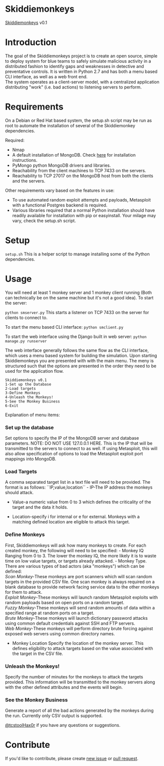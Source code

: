 Skiddiemonkeys 
========

[Skiddiemonkeys](http://www.skiddiemonkeys.net) v0.1

Introduction
============
The goal of the Skiddiemonkeys project is to create an open source, simple to deploy system for blue teams to safely simulate malicious activity in a distributed fashion to identify gaps and weaknesses in detective and preventative controls.  It is written in Python 2.7 and has both a menu based CLI interface, as well as a web front end.  
The system operates as a client-server model, with a centralized application distributing "work" (i.e. bad actions) to listening servers to perform.

Requirements 
============
On a Debian or Red Hat based system, the setup.sh script may be run as root to automate the installation of several of the Skiddiemonkey dependencies.  

Required:
- Nmap
- A default installation of MongoDB. Check [here](http://docs.mongodb.org/manual/installation/) for installation instructions.
- PyMongo python MongoDB drivers and libraries.
- Reachability from the client machines to TCP 7433 on the servers.
- Reachability to TCP 27017 on the MongoDB host from both the clients and the servers.

Other requirements vary based on the features in use:
- To use automated random exploit attempts and payloads, Metasploit with a functional Postgres backend is required.
- Various libraries required that a normal Python installation should have readily available for installation with pip or easyinstall. Your milage may vary, check the setup.sh script. 

Setup
============
``setup.sh`` This is a helper script to manage installing some of the Python dependencies.

Usage
=====
You will need at least 1 monkey server and 1 monkey client running (Both can technically be on the same machine but it's not a good idea).
To start the server:

``python smserver.py``
This starts a listener on TCP 7433 on the server for clients to connect to.  

To start the menu based CLI interface:
``python smclient.py``

To start the web interface using the Django built in web server:
``python manage.py runserver``

The web interface generally follows the same flow as the CLI interface, which uses a menu based system for building the simulation.  Upon starting Skiddiemonkeys you are presented with with the main menu.  The meny is structured such that the options are presented in the order they need to be used for the application flow.

```
Skiddiemonkeys v0.1
1-Set up the Database
2-Load targets
3-Define Monkeys
4-Unleash the Monkeys!
5-See the Monkey Business
6-Exit
```


Explanation of menu items:
<h3>Set up the database</h3>
Set options to specify the IP of the MongoDB server and database parameters.  NOTE:  DO NOT USE 127.0.0.1 HERE.  This is the IP that will be transmitted to the servers to connect to as well.  
If using Metasploit, this will also allow specification of options to load the Metasploit exploit port mappings into MongoDB.

<h3>Load Targets</h3>
A comma separated target list in a text file will need to be provided.  The format is as follows:
``IP,value,location``
- IP-The IP address the monkeys should attack.

- Value-a numeric value from 0 to 3 which defines the criticality of the target and the data it holds.

- Location-specify i for internal or e for external.  Monkeys with a matching defined location are eligible to attack this target.
 
<h3>Define Monkeys</h3>
First, Skiddiemonkeys will ask how many monkeys to create.  For each created monkey, the following will need to be specified:
- Monkey IQ Ranging from 0 to 3.  The lower the monkey IQ, the more likely it is to waste time on low value targets, or targets already attacked.
- Monkey Type.  There are various types of bad actors (aka "monkeys") which can be defined:<br>
<i>Scan Monkey-</i>These monkeys are port scanners which will scan random targets in the provided CSV file.  One scan monkey is always required on a blank database to provide network facing service data to the other monkeys for them to attack.<br>
<i>Exploit Monkey-</i>These monkeys will launch random Metasploit exploits with random payloads based on open ports on a random target.<br>
<i>Fuzzy Monkey-</i>These monkeys will send random amounts of data within a specified range at random ports on a target.<br>
<i>Brute Monkey-</i>These monkeys will launch dictionary password attacks using common default credentials against SSH and FTP servers.<br>
<i>Web Monkey-</i>These monkeys will perform directory brute forcing against exposed web servers using common directory names.<br>

- Monkey Location
Specify the location of the monkey server.  This defines eligibility to attack targets based on the value associated with the target in the CSV file.

<h3>Unleash the Monkeys!</h3>
Specify the number of minutes for the monkeys to attack the targets provided.  This information will be transmitted to the monkey servers along with the other defined attributes and the events will begin.

<h3>See the Monkey Business</h3>
Generate a report of all the bad actions generated by the monkeys during the run.  Currently only CSV output is supported.


 [@tcstoolHax0r](https://twitter.com/tcstoolHax0r) if you have any questions or suggestions. 

Contribute
==========

If you'd like to contribute, please create [new issue](https://github.com/tcstool/skiddiemonkeys/issues) or [pull request](https://github.com/tcstool/skiddiemonkeys/pulls).